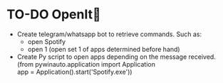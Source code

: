 # TO-DO OpenIt🎉
* Create telegram/whatsapp bot to retrieve commands. Such as:
  * open Spotify 
  * open 1 (open set 1 of apps determined before hand)
* Create Py script to open apps depending on the message received. (from pywinauto.application     import Application  
    app = Application().start('Spotify.exe'))
    